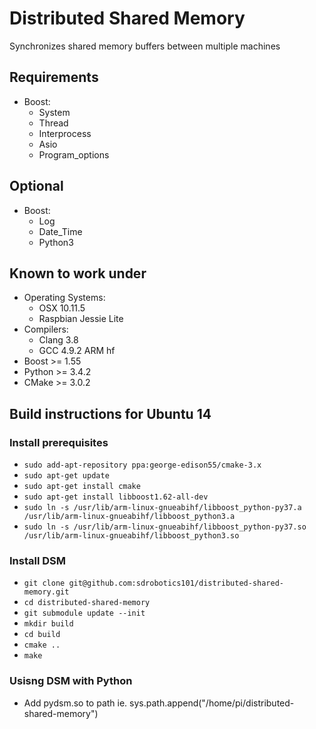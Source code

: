 # Distributed Shared Memory
Synchronizes shared memory buffers between multiple machines

## Requirements
 - Boost:
   - System
   - Thread
   - Interprocess
   - Asio
   - Program\_options

## Optional
 - Boost:
   - Log
   - Date\_Time
   - Python3

## Known to work under
 - Operating Systems:
   - OSX 10.11.5
   - Raspbian Jessie Lite
 - Compilers:
   - Clang 3.8
   - GCC 4.9.2 ARM hf
 - Boost >= 1.55
 - Python >= 3.4.2
 - CMake >= 3.0.2


## Build instructions for Ubuntu 14
### Install prerequisites
- `sudo add-apt-repository ppa:george-edison55/cmake-3.x`
- `sudo apt-get update`
- `sudo apt-get install cmake`
- `sudo apt-get install libboost1.62-all-dev`
- `sudo ln -s /usr/lib/arm-linux-gnueabihf/libboost_python-py37.a /usr/lib/arm-linux-gnueabihf/libboost_python3.a`
- `sudo ln -s /usr/lib/arm-linux-gnueabihf/libboost_python-py37.so /usr/lib/arm-linux-gnueabihf/libboost_python3.so`

### Install DSM
- `git clone git@github.com:sdrobotics101/distributed-shared-memory.git`
- `cd distributed-shared-memory`
- `git submodule update --init`
- `mkdir build`
- `cd build`
- `cmake ..`
- `make`

### Usisng DSM with Python
- Add pydsm.so to path ie. sys.path.append("/home/pi/distributed-shared-memory")